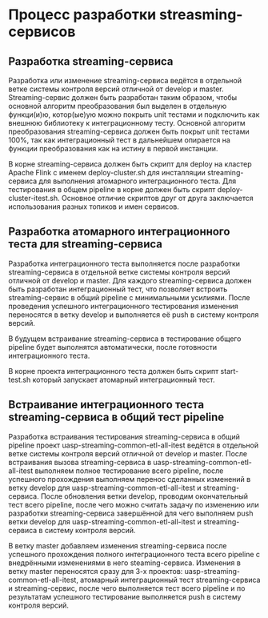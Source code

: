 # Процесс разработки streasming-сервисов



## Разработка streaming-сервиса

Разработка или изменение streaming-сервиса ведётся в отдельной ветке системы контроля версий отличной от develop и master. Streaming-сервис должен быть разработан таким образом, чтобы основной алгоритм преобразования был выделен в отдельную функци(и)ю, котор(ые)ую можно покрыть unit тестами и подключить как внешнюю библиотеку к интеграционному тесту. Основной алгоритм преобразования streaming-сервиса должен быть покрыт unit тестами 100%, так как интеграционный тест в дальнейшем опирается на функции преобразования как на истину в первой инстанции. 

В корне streaming-сервиса должен быть скрипт для deploy на кластер Apache Flink с именем deploy-cluster.sh для инсталляции streaming-сервиса для выполнения атомарного  интеграционного теста. Для тестирования в общем pipeline в корне должен быть скрипт deploy-cluster-itest.sh. Основное отличие скриптов друг от друга заключается использования разных топиков и имен сервисов.



## Разработка атомарного интеграционного теста для streaming-сервиса

Разработка интеграционного теста выполняется после разработки streaming-сервиса в отдельной ветке системы контроля версий отличной от develop и master. Для каждого streaming-сервиса должен быть разработан интеграционный тест, что позволяет встроить streaming-сервис в общий pipeline с минимальными усилиями. После проведения успешного интеграционного тестирования изменения переносятся в ветку develop и выполняется её push в систему контроля версий.

В будущем встраивание streaming-сервиса в тестирование общего pipeline будет выполнятся автоматически, после готовности интеграционного теста.  

В корне проекта интеграционного теста должен быть скрипт start-test.sh который запускает атомарный интеграционный тест.



## Встраивание интеграционного теста streaming-сервиса в общий тест pipeline

Разработка встраивания тестирования streaming-сервиса в общий pipeline проект uasp-streaming-common-etl-all-itest  ведётся в отдельной ветке системы контроля версий отличной от develop и master. После встраивания  вызова streaming-сервиса в  uasp-streaming-common-etl-all-itest выполняем полное тестирование всего pipeline, после успешного прохождения выполняем перенос сделанных изменений в ветку develop для uasp-streaming-common-etl-all-itest и streaming-сервиса. После обновления ветки develop, проводим окончательный тест всего pipeline, после чего можно считать задачу по изменению или разработки streaming-сервиса завершённой для чего выполняем push ветки develop для uasp-streaming-common-etl-all-itest и streaming-сервиса в систему контроля версий.

В ветку master добавляем изменения streaming-сервиса после успешного прохождения полного интеграционного теста всего pipeline с внедрёнными изменениями в него steaming-сервиса.  Изменения в ветку master переносятся сразу для 3-х проектов: uasp-streaming-common-etl-all-itest, атомарный интеграционный тест streaming-сервиса и streaming-сервис, после чего выполняется тест всего pipeline и по результатам успешного тестирование выполняется push в систему контроля версий.



